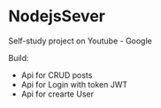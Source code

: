 # NodejsSever

Self-study project
on Youtube - Google

Build: 
- Api for CRUD posts 
- Api for Login with token JWT
- Api for crearte User
